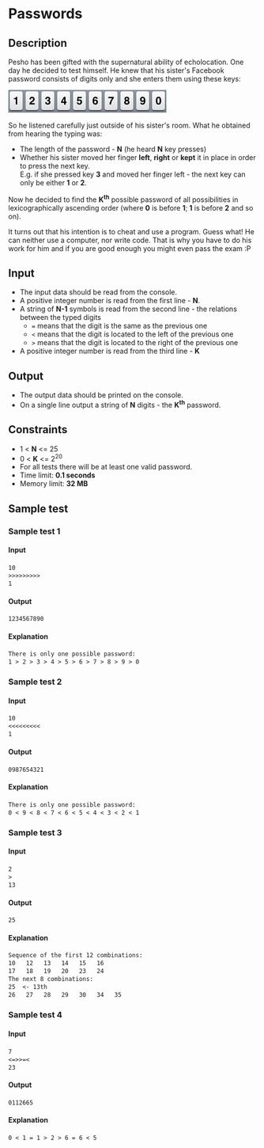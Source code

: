 # Passwords

## Description
Pesho has been gifted with the supernatural ability of echolocation. One day he decided to test himself. He knew that his sister's Facebook password consists of digits only and she enters them using these keys: 

![keys](imgs/keyboard.png)

So he listened carefully just outside of his sister's room. What he obtained from hearing the typing was:
- The length of the password - **N** (he heard **N** key presses)
- Whether his sister moved her finger **left**, **right** or **kept** it in place in order to press the next key.<br/>E.g. if she pressed key **3** and moved her finger left - the next key can only be either **1** or **2**.

Now he decided to find the **K<sup>th</sup>** possible password of all possibilities in lexicographically ascending order (where **0** is before **1**; **1** is before **2** and so on).

It turns out that his intention is to cheat and use a program. Guess what! He can neither use a computer, nor write code. That is why you have to do his work for him and if you are good enough you might even pass the exam :P

## Input
- The input data should be read from the console.
- A positive integer number is read from the first line - **N**.
- A string of **N-1** symbols is read from the second line - the relations between the typed digits
  - `=` means that the digit is the same as the previous one
  - `<` means that the digit is located to the left of the previous one
  - `>` means that the digit is located to the right of the previous one
- A positive integer number is read from the third line - **K**

## Output
- The output data should be printed on the console.
- On a single line output a string of **N** digits - the **K<sup>th</sup>** password.

## Constraints
- 1 < **N** <= 25
- 0 < **K** <= 2<sup>20</sup>
- For all tests there will be at least one valid password.
- Time limit: **0.1 seconds**
- Memory limit: **32 MB**

## Sample test

### Sample test 1

#### Input
```
10
>>>>>>>>>
1
```

#### Output
```
1234567890
```

#### Explanation
```
There is only one possible password:
1 > 2 > 3 > 4 > 5 > 6 > 7 > 8 > 9 > 0
```

### Sample test 2

#### Input
```
10
<<<<<<<<<
1
```

#### Output
```
0987654321
```

#### Explanation
```
There is only one possible password:
0 < 9 < 8 < 7 < 6 < 5 < 4 < 3 < 2 < 1
```

### Sample test 3

#### Input
```
2
>
13
```

#### Output
```
25
```

#### Explanation
```
Sequence of the first 12 combinations:
10   12   13   14   15   16
17   18   19   20   23   24
The next 8 combinations:
25  <- 13th
26   27   28   29   30   34   35
```

### Sample test 4

#### Input
```
7
<=>>=<
23
```

#### Output
```
0112665
```

#### Explanation
```
0 < 1 = 1 > 2 > 6 = 6 < 5
```
